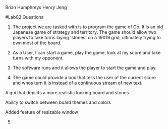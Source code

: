 Brian Humphreys
Henry Jeng

#Lab03 Questions

1. The project we are tasked with is to program the game of Go. It is an old Japanese game of strategy and territory. The game should allow two players to take turns laying 'stones' on a 19X19 grid, ultimately trying to own most of the board.

2. As a User, I can start a game, play the game, look at my score and take turns with my opponent.

3. The software runs and it allows the player to start the game and play.

4. The game could provide a box that tells the user of the current score and whos turn it is instead of a continuous stream of new text.

A gui that depicts a more realistic looking board and stones

Ability to switch between board themes and colors

Added feature of resizable window      

5. 